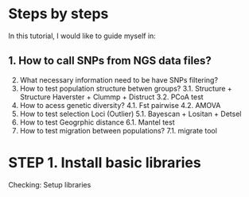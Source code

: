 # Steps by steps
In this tutorial, I would like to guide myself in:
## 1. How to call SNPs from NGS data files?
2. What necessary information need to be have SNPs filtering?
3. How to test population structure betwen groups?
  3.1. Structure + Structure Haverster + Clummp + Distruct
  3.2. PCoA test
4. How to acess genetic diversity?
  4.1. Fst pairwise
  4.2. AMOVA
5. How to test selection Loci (Outlier)
  5.1. Bayescan + Lositan + Detsel
6. How to test Geogrphic distance
  6.1. Mantel test
7. How to test migration between populations?
  7.1. migrate tool
# STEP 1. Install basic libraries
Checking: Setup libraries
